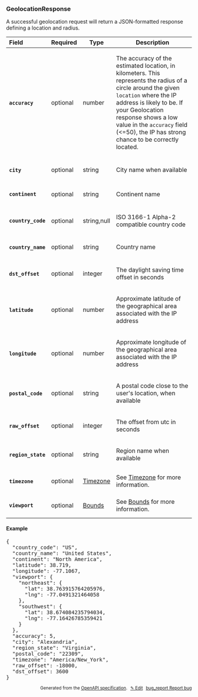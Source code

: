 <!--- This is a generated file, do not edit! -->
<!--- [START woosmap_http_schema_geolocationresponse] -->
<h3 class="schema-object" id="GeolocationResponse">GeolocationResponse</h3>

A successful geolocation request will return a JSON-formatted response defining a location and radius.

| Field                                                                                                                | Required | Type                             | Description                                                                                                                                                                                                                                                                                                                                                                       |
| :------------------------------------------------------------------------------------------------------------------- | -------- | -------------------------------- | --------------------------------------------------------------------------------------------------------------------------------------------------------------------------------------------------------------------------------------------------------------------------------------------------------------------------------------------------------------------------------- |
| <h4 id="GeolocationResponse-accuracy" class="add-link schema-object-property-key"><code>accuracy</code></h4>         | optional | number                           | <div class="nonref-property-description"><p>The accuracy of the estimated location, in kilometers. This represents the radius of a circle around the given <code>location</code> where the IP address is likely to be. If your Geolocation response shows a low value in the <code>accuracy</code> field (&#x3C;=50), the IP has strong chance to be correctly located.</p></div> |
| <h4 id="GeolocationResponse-city" class="add-link schema-object-property-key"><code>city</code></h4>                 | optional | string                           | <div class="nonref-property-description"><p>City name when available</p></div>                                                                                                                                                                                                                                                                                                    |
| <h4 id="GeolocationResponse-continent" class="add-link schema-object-property-key"><code>continent</code></h4>       | optional | string                           | <div class="nonref-property-description"><p>Continent name</p></div>                                                                                                                                                                                                                                                                                                              |
| <h4 id="GeolocationResponse-country_code" class="add-link schema-object-property-key"><code>country_code</code></h4> | optional | string,null                      | <div class="nonref-property-description"><p>ISO 3166-1 Alpha-2 compatible country code</p></div>                                                                                                                                                                                                                                                                                  |
| <h4 id="GeolocationResponse-country_name" class="add-link schema-object-property-key"><code>country_name</code></h4> | optional | string                           | <div class="nonref-property-description"><p>Country name</p></div>                                                                                                                                                                                                                                                                                                                |
| <h4 id="GeolocationResponse-dst_offset" class="add-link schema-object-property-key"><code>dst_offset</code></h4>     | optional | integer                          | <div class="nonref-property-description"><p>The daylight saving time offset in seconds</p></div>                                                                                                                                                                                                                                                                                  |
| <h4 id="GeolocationResponse-latitude" class="add-link schema-object-property-key"><code>latitude</code></h4>         | optional | number                           | <div class="nonref-property-description"><p>Approximate latitude of the geographical area associated with the IP address</p></div>                                                                                                                                                                                                                                                |
| <h4 id="GeolocationResponse-longitude" class="add-link schema-object-property-key"><code>longitude</code></h4>       | optional | number                           | <div class="nonref-property-description"><p>Approximate longitude of the geographical area associated with the IP address</p></div>                                                                                                                                                                                                                                               |
| <h4 id="GeolocationResponse-postal_code" class="add-link schema-object-property-key"><code>postal_code</code></h4>   | optional | string                           | <div class="nonref-property-description"><p>A postal code close to the user's location, when available</p></div>                                                                                                                                                                                                                                                                  |
| <h4 id="GeolocationResponse-raw_offset" class="add-link schema-object-property-key"><code>raw_offset</code></h4>     | optional | integer                          | <div class="nonref-property-description"><p>The offset from utc in seconds</p></div>                                                                                                                                                                                                                                                                                              |
| <h4 id="GeolocationResponse-region_state" class="add-link schema-object-property-key"><code>region_state</code></h4> | optional | string                           | <div class="nonref-property-description"><p>Region name when available</p></div>                                                                                                                                                                                                                                                                                                  |
| <h4 id="GeolocationResponse-timezone" class="add-link schema-object-property-key"><code>timezone</code></h4>         | optional | [Timezone](#Timezone "Timezone") | See [Timezone](#Timezone "Timezone") for more information.                                                                                                                                                                                                                                                                                                                        |
| <h4 id="GeolocationResponse-viewport" class="add-link schema-object-property-key"><code>viewport</code></h4>         | optional | [Bounds](#Bounds "Bounds")       | See [Bounds](#Bounds "Bounds") for more information.                                                                                                                                                                                                                                                                                                                              |

<h4 class="schema-object-example" id="GeolocationResponse-example">Example</h4>

<pre class="notranslate lang-json prettyprint">{
  "country_code": "US",
  "country_name": "United States",
  "continent": "North America",
  "latitude": 38.719,
  "longitude": -77.1067,
  "viewport": {
    "northeast": {
      "lat": 38.763915764205976,
      "lng": -77.0491321464058
    },
    "southwest": {
      "lat": 38.674084235794034,
      "lng": -77.16426785359421
    }
  },
  "accuracy": 5,
  "city": "Alexandria",
  "region_state": "Virginia",
  "postal_code": "22309",
  "timezone": "America/New_York",
  "raw_offset": -18000,
  "dst_offset": 3600
}</pre>

<p style="text-align: right; font-size: smaller;">Generated from the <a data-label="openapi-github" href="https://github.com/woosmap/openapi-specification" title="Woosmap OpenAPI Specification" class="external">OpenAPI specification</a>.
<a data-label="openapi-github-woosmap-http-schema-geolocationresponse" data-action="edit" style="margin-left: 5px;" href="https://github.com/woosmap/openapi-specification/blob/main/specification/schemas/GeolocationResponse.yml" title="Edit on GitHub">✎ Edit</a>
<a data-label="openapi-github-woosmap-http-schema-geolocationresponse" data-action="bug" style="margin-left: 5px;" href="https://github.com/woosmap/openapi-specification/issues/new?assignees=&labels=type%3A+bug%2C+triage+me&template=bug_report.md&title=[schemas] Bug - GeolocationResponse" title="File bug for schemas on GitHub"><span class="material-icons">bug_report</span> Report bug</a>
</p>

<!--- [END woosmap_http_schema_geolocationresponse] -->
